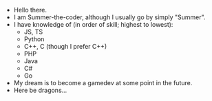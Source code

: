 - Hello there.
- I am Summer-the-coder, although I usually go by simply "Summer".
- I have knowledge of (in order of skill; highest to lowest):
  - JS, TS
  - Python
  - C++, C (though I prefer C++)
  - PHP
  - Java
  - C#
  - Go
- My dream is to become a gamedev at some point in the future. 
- Here be dragons...
